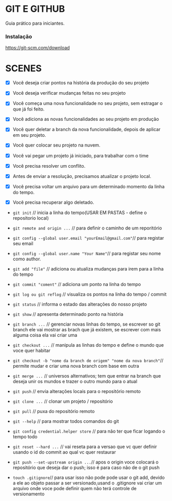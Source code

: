 # GIT E GITHUB

Guia prático para iniciantes.

### Instalação

https://git-scm.com/download

# SCENES

- [x] Você deseja criar pontos na história da produção do seu projeto
- [x] Você deseja verificar mudanças feitas no seu projeto

- [x] Você começa uma nova funcionalidade no seu projeto, sem estragar o que já foi feito.
- [x] Você adiciona as novas funcionalidades ao seu projeto em produção
- [x] Você quer deletar a branch da nova funcionalidade, depois de aplicar em seu projeto.

- [x] Você quer colocar seu projeto na nuvem.

- [x] Você vai pegar um projeto já iniciado, para trabalhar com o time
- [x] Você precisa resolver um conflito.
- [x] Antes de enviar a resolução, precisamos atualizar o projeto local.

- [x] Você precisa voltar um arquivo para um determinado momento da linha do tempo.
- [x] Você precisa recuperar algo deletado.

* `git init` // inicia a linha do tempo(USAR EM PASTAS - define o repositorio local)

* `git remote and origin ...` // para definir o caminho de um reporitório

* `git config --global user.email "yourEmail@gmail.com"`// para registar seu email

* `git config --global user.name "Your Name"`// para registar seu nome como author.

* `git add "file"` // adiciona ou atualiza mudanças para irem para a linha do tempo

* `git commit "coment"` // adiciona um ponto na linha do tempo

* `git log ou git reflog` // visualiza os pontos na linha do tempo / commit

* `git status` // informa o estado das alterações do nosso projeto

* `git show` // apresenta determinado ponto na história

* `git branch ...` // gerenciar novas linhas do tempo, se escrever so git branch ele vai mostrar as brach que já existem, se escrever com mais alguma coisa ela vai criar uma

* `git checkout ...` // manipula as linhas do tempo e define o mundo que voce quer habitar

* `git checkout -b "nome da branch de origem" "nome da nova branch"`// permite mudar e criar uma nova branch com base em outra

* `git merge ...` // universos alternativos; tem que entrar na branch que deseja unir os mundos e trazer o outro mundo para o atual

* `git push` // envia alterações locais para o repositório remoto

* `git clone ...` // clonar um projeto / repositório

* `git pull` // puxa do repositório remoto

* `git --help` // para mostrar todos comandos do git

* `git config credential.helper store` // para não ter que ficar logando o tempo todo

* `git reset --hard ...` // vai reseta para a versao que vc quer definir usando o id do commit ao qual vc quer restaurar

* `git push --set-upstream origin ...`// apos o origin voce colocará o repositório que deseja dar o push; isso é para caso não de o git push

* `touch .gitignore`// para usar isso não pode pode usar o git add, devido a ele ao objeto passar a ser versionado,usand o .gitignore vai criar um arquivo onde voce pode definir quem não terá controle de versionamento